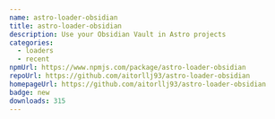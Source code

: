 ```yaml
---
name: astro-loader-obsidian
title: astro-loader-obsidian
description: Use your Obsidian Vault in Astro projects
categories:
  - loaders
  - recent
npmUrl: https://www.npmjs.com/package/astro-loader-obsidian
repoUrl: https://github.com/aitorllj93/astro-loader-obsidian
homepageUrl: https://github.com/aitorllj93/astro-loader-obsidian
badge: new
downloads: 315
---
```

